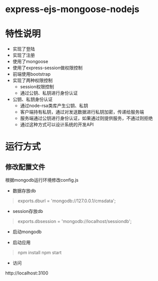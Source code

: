 # express-ejs-mongoose-nodejs

# 特性说明

- 实现了登陆
- 实现了注册
- 使用了mongoose
- 使用了express-session做权限控制
- 前端使用bootstrap
- 实现了两种权限控制
    + session权限控制
    + 通过公钥、私钥进行身份认证
- 公钥、私钥身份认证
    + 通过node-rsa类库产生公钥、私钥
    + 客户端持有私钥，通过对发送数据进行私钥加密，传递给服务端
    + 服务端通过公钥进行身份认证，如果通过则提供服务，不通过则拒绝
    + 通过这种方式可以设计系统的开发API

# 运行方式
## 修改配置文件

根据mongodb运行环境修改config.js
- 数据存放db

>exports.dburl = 'mongodb://127.0.0.1/cmsdata';

- session存放db

> exports.dbsession = 'mongodb://localhost/sessiondb';

- 启动mongodb

- 启动应用

> npm install
> npm start

- 访问

http://localhost:3100
